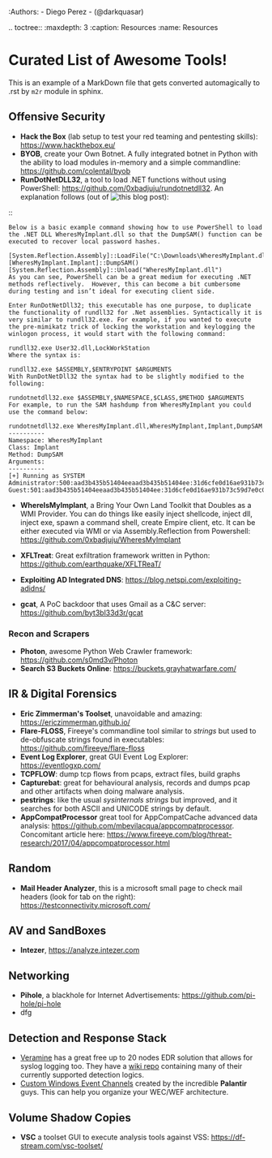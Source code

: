 :Authors: - Diego Perez
          - (@darkquasar)

 .. toctree::
    :maxdepth: 3
    :caption: Resources
    :name: Resources

# Curated List of Awesome Tools!

This is an example of a MarkDown file that gets converted automagically to .rst by `m2r` module in sphinx. 

## Offensive Security

- **Hack the Box** (lab setup to test your red teaming and pentesting skills): https://www.hackthebox.eu/
- **BYOB**, create your Own Botnet. A fully integrated botnet in Python with the ability to load modules in-memory and a simple commandline: https://github.com/colental/byob
- **RunDotNetDLL32**, a tool to load .NET functions without using PowerShell: https://github.com/0xbadjuju/rundotnetdll32. An explanation follows (out of ![this blog post](https://blog.netspi.com/executing-net-methods-rundotnetdll32/)): 

::

    Below is a basic example command showing how to use PowerShell to load the .NET DLL WheresMyImplant.dll so that the DumpSAM() function can be executed to recover local password hashes.

    [System.Reflection.Assembly]::LoadFile("C:\Downloads\WheresMyImplant.dll")
    [WheresMyImplant.Implant]::DumpSAM()
    [System.Reflection.Assembly]::Unload("WheresMyImplant.dll")
    As you can see, PowerShell can be a great medium for executing .NET methods reflectively.  However, this can become a bit cumbersome during testing and isn’t ideal for executing client side.

    Enter RunDotNetDll32; this executable has one purpose, to duplicate the functionality of rundll32 for .Net assemblies. Syntactically it is very similar to rundll32.exe. For example, if you wanted to execute the pre-mimikatz trick of locking the workstation and keylogging the winlogon process, it would start with the following command:

    rundll32.exe User32.dll,LockWorkStation
    Where the syntax is:

    rundll32.exe $ASSEMBLY,$ENTRYPOINT $ARGUMENTS
    With RunDotNetDll32 the syntax had to be slightly modified to the following:

    rundotnetdll32.exe $ASSEMBLY,$NAMESPACE,$CLASS,$METHOD $ARGUMENTS
    For example, to run the SAM hashdump from WheresMyImplant you could use the command below:

    rundotnetdll32.exe WheresMyImplant.dll,WheresMyImplant,Implant,DumpSAM
    ----------
    Namespace: WheresMyImplant
    Class: Implant
    Method: DumpSAM
    Arguments:
    ----------
    [+] Running as SYSTEM
    Administrator:500:aad3b435b51404eeaad3b435b51404ee:31d6cfe0d16ae931b73c59d7e0c089c0:::
    Guest:501:aad3b435b51404eeaad3b435b51404ee:31d6cfe0d16ae931b73c59d7e0c089c0:::

- **WhereIsMyImplant**, a Bring Your Own Land Toolkit that Doubles as a WMI Provider. You can do things like easily inject shellcode, inject dll, inject exe, spawn a command shell, create Empire client, etc. It can be either executed via WMI or via Assembly.Reflection from Powershell: https://github.com/0xbadjuju/WheresMyImplant

- **XFLTreat**: Great exfiltration framework written in Python: https://github.com/earthquake/XFLTReaT/

- **Exploiting AD Integrated DNS**: https://blog.netspi.com/exploiting-adidns/ 

- **gcat**, A PoC backdoor that uses Gmail as a C&C server: https://github.com/byt3bl33d3r/gcat

### Recon and Scrapers

- **Photon**, awesome Python Web Crawler framework: https://github.com/s0md3v/Photon
- **Search S3 Buckets Online**: https://buckets.grayhatwarfare.com/

## IR & Digital Forensics
- **Eric Zimmerman's Toolset**, unavoidable and amazing: https://ericzimmerman.github.io/
- **Flare-FLOSS**, Fireeye's commandline tool similar to *strings* but used to de-obfuscate strings found in executables: https://github.com/fireeye/flare-floss
- **Event Log Explorer**, great GUI Event Log Explorer: https://eventlogxp.com/
- **TCPFLOW**: dump tcp flows from pcaps, extract files, build graphs
- **Capturebat**: great for behavioural analysis, records and dumps pcap and other artifacts when doing malware analysis.
- **pestrings**: like the usual *sysinternals strings* but improved, and it searches for both ASCII and UNICODE strings by default.
- **AppCompatProcessor** great tool for AppCompatCache advanced data analysis: https://github.com/mbevilacqua/appcompatprocessor. Concomitant article here: https://www.fireeye.com/blog/threat-research/2017/04/appcompatprocessor.html

## Random
- **Mail Header Analyzer**, this is a microsoft small page to check mail headers (look for tab on the right): https://testconnectivity.microsoft.com/

## AV and SandBoxes
- **Intezer**, https://analyze.intezer.com

## Networking
- **Pihole**, a blackhole for Internet Advertisements: https://github.com/pi-hole/pi-hole
- dfg

## Detection and Response Stack
- [Veramine](www.veramine.com) has a great free up to 20 nodes EDR solution that allows for syslog logging too. They have a [wiki repo](https://github.com/veramine/Detections/wiki) containing many of their currently supported detection logics. 
- [Custom Windows Event Channels](https://github.com/palantir/windows-event-forwarding/tree/master/windows-event-channels) created by the incredible **Palantir** guys. This can help you organize your WEC/WEF architecture.

## Volume Shadow Copies
- **VSC** a toolset GUI to execute analysis tools against VSS: https://df-stream.com/vsc-toolset/